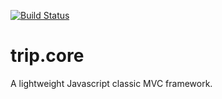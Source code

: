 [![Build Status](https://travis-ci.org/bjnortier/trip.core.svg?branch=master)](https://travis-ci.org/bjnortier/trip.core)

# trip.core

A lightweight Javascript classic MVC framework.
